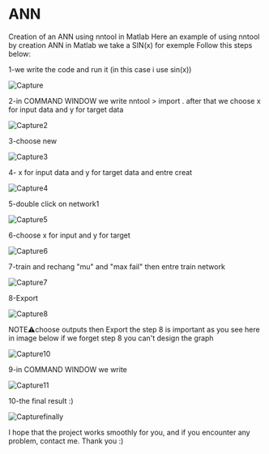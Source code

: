 # ANN
Creation of an ANN using nntool in Matlab
Here an example of using nntool by creation ANN in Matlab 
we take a SIN(x) for exemple 
Follow this steps below:

1-we write the code and run it (in this case i use sin(x))

![Capture](https://github.com/moha999DJ/ANN/assets/69479417/6cefb609-cf50-42fe-86f2-2fd3ed942d3a)

2-in COMMAND WINDOW we write nntool > import .
after that we choose x for input data and y for target data

![Capture2](https://github.com/moha999DJ/ANN/assets/69479417/8a432dcb-16a6-44d2-83d6-615327a34a4b)

3-choose new 

![Capture3](https://github.com/moha999DJ/ANN/assets/69479417/840e14fd-b311-4f06-9f75-de4c89ee31e8)

4- x for input data and y for target data and entre creat

![Capture4](https://github.com/moha999DJ/ANN/assets/69479417/df0ed748-aa8e-40d6-9d48-88fd7381bfbc)

5-double click on network1

![Capture5](https://github.com/moha999DJ/ANN/assets/69479417/8b66bf13-c6de-4707-93fd-bf805c76fc26)


6-choose x for input and y for target 

![Capture6](https://github.com/moha999DJ/ANN/assets/69479417/7662a960-e43f-4996-9b01-a17231d6b4d1)

7-train and rechang "mu" and "max fail"  then entre train network

![Capture7](https://github.com/moha999DJ/ANN/assets/69479417/895887c5-b560-45ab-8561-13b70d6cd2cf)

8-Export

![Capture8](https://github.com/moha999DJ/ANN/assets/69479417/cd8d35bd-40a8-4fb6-824c-4e82df12f78e)

NOTE⚠️choose outputs then Export 
the step 8 is important as you see here in image below 
if we forget step 8 you can't design the graph 

![Capture10](https://github.com/moha999DJ/ANN/assets/69479417/a08c6393-648b-41a7-995c-202640a576b9)

9-in COMMAND WINDOW we write 

![Capture11](https://github.com/moha999DJ/ANN/assets/69479417/a5287cd3-a71b-4a4f-a507-0d9304dbb0d4)

10-the final result :)

![Capturefinally](https://github.com/moha999DJ/ANN/assets/69479417/69fa9980-060b-4176-9cb1-d1cd6a9c524f)

I hope that the project works smoothly for you, and if you encounter any problem, contact me. Thank you :)



